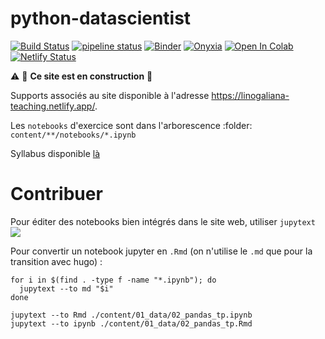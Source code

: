 # python-datascientist

[![Build Status](https://travis-ci.com/linogaliana/python-datascientist.svg?branch=master)](https://travis-ci.com/linogaliana/python-datascientist)
[![pipeline status](https://gitlab.com/linogaliana/python-datascientist/badges/master/pipeline.svg)](https://gitlab.com/linogaliana/python-datascientist/-/commits/master)
[![Binder](https://mybinder.org/badge_logo.svg)](https://mybinder.org/v2/gh/linogaliana/python-datascientist/master)
[![Onyxia](https://img.shields.io/badge/launch-onyxia-blue)](https://spyrales.sspcloud.fr/my-lab/catalogue/inseefrlab-datascience/jupyter/deploiement)
[![Open In Colab](https://colab.research.google.com/assets/colab-badge.svg)](http://colab.research.google.com/github/linogaliana/python-datascientist/blob/pandas_intro/static/notebooks/numpy.ipynb)
[![Netlify Status](https://api.netlify.com/api/v1/badges/86ebd982-38e0-4e04-81f4-4819131eb800/deploy-status)](https://app.netlify.com/sites/linogaliana-teaching/deploys)

:warning: :construction: **Ce site est en construction** :construction:

Supports associés au site disponible à l'adresse <https://linogaliana-teaching.netlify.app/>. 

Les `notebooks` d'exercice sont dans l'arborescence :folder: `content/**/notebooks/*.ipynb`


Syllabus disponible [là](https://www.ensae.fr/courses/python-pour-le-data-scientist-pour-leconomiste/)



# Contribuer

Pour éditer des notebooks bien intégrés dans le site web, utiliser `jupytext`
![](./static/pictures/intro/jupytext.png)


Pour convertir un notebook jupyter en `.Rmd` (on n'utilise le `.md` que
pour la transition avec hugo) :

```shell
for i in $(find . -type f -name "*.ipynb"); do
  jupytext --to md "$i"
done
```

```shell
jupytext --to Rmd ./content/01_data/02_pandas_tp.ipynb
jupytext --to ipynb ./content/01_data/02_pandas_tp.Rmd
```

